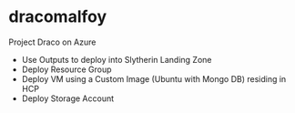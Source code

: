 # dracomalfoy

Project Draco on Azure

- Use Outputs to deploy into Slytherin Landing Zone
- Deploy Resource Group 
- Deploy VM using a Custom Image (Ubuntu with Mongo DB) residing in HCP
- Deploy Storage Account 
